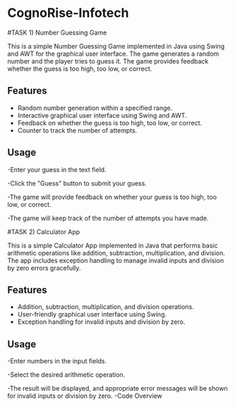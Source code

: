 # CognoRise-Infotech
#TASK 1) Number Guessing Game


This is a simple Number Guessing Game implemented in Java using Swing and AWT for the graphical user interface. The game generates a random number and the player tries to guess it. The game provides feedback whether the guess is too high, too low, or correct.


## Features

- Random number generation within a specified range.
- Interactive graphical user interface using Swing and AWT.
- Feedback on whether the guess is too high, too low, or correct.
- Counter to track the number of attempts.

## Usage
-Enter your guess in the text field.

-Click the "Guess" button to submit your guess.

-The game will provide feedback on whether your guess is too high, too low, or correct.

-The game will keep track of the number of attempts you have made.

#TASK 2) Calculator App

This is a simple Calculator App implemented in Java that performs basic arithmetic operations like addition, subtraction, multiplication, and division. The app includes exception handling to manage invalid inputs and division by zero errors gracefully.

## Features

- Addition, subtraction, multiplication, and division operations.
- User-friendly graphical user interface using Swing.
- Exception handling for invalid inputs and division by zero.

## Usage
-Enter numbers in the input fields.

-Select the desired arithmetic operation.

-The result will be displayed, and appropriate error messages will be shown for invalid inputs or division by zero.
-Code Overview
